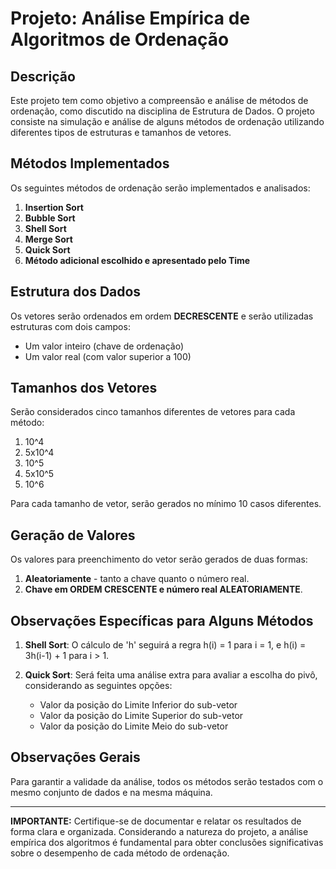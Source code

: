 # Projeto: Análise Empírica de Algoritmos de Ordenação

## Descrição

Este projeto tem como objetivo a compreensão e análise de métodos de ordenação, como discutido na disciplina de Estrutura de Dados. O projeto consiste na simulação e análise de alguns métodos de ordenação utilizando diferentes tipos de estruturas e tamanhos de vetores.

## Métodos Implementados

Os seguintes métodos de ordenação serão implementados e analisados:

1. **Insertion Sort**
2. **Bubble Sort**
3. **Shell Sort**
4. **Merge Sort**
5. **Quick Sort**
6. **Método adicional escolhido e apresentado pelo Time**

## Estrutura dos Dados

Os vetores serão ordenados em ordem **DECRESCENTE** e serão utilizadas estruturas com dois campos:

- Um valor inteiro (chave de ordenação)
- Um valor real (com valor superior a 100)

## Tamanhos dos Vetores

Serão considerados cinco tamanhos diferentes de vetores para cada método:

1. 10^4
2. 5x10^4
3. 10^5
4. 5x10^5
5. 10^6

Para cada tamanho de vetor, serão gerados no mínimo 10 casos diferentes.

## Geração de Valores

Os valores para preenchimento do vetor serão gerados de duas formas:

1. **Aleatoriamente** - tanto a chave quanto o número real.
2. **Chave em ORDEM CRESCENTE e número real ALEATORIAMENTE**.

## Observações Específicas para Alguns Métodos

1. **Shell Sort**: O cálculo de 'h' seguirá a regra h(i) = 1 para i = 1, e h(i) = 3h(i-1) + 1 para i > 1.

2. **Quick Sort**: Será feita uma análise extra para avaliar a escolha do pivô, considerando as seguintes opções:
   - Valor da posição do Limite Inferior do sub-vetor
   - Valor da posição do Limite Superior do sub-vetor
   - Valor da posição do Limite Meio do sub-vetor

## Observações Gerais

Para garantir a validade da análise, todos os métodos serão testados com o mesmo conjunto de dados e na mesma máquina.

---

**IMPORTANTE:** Certifique-se de documentar e relatar os resultados de forma clara e organizada. Considerando a natureza do projeto, a análise empírica dos algoritmos é fundamental para obter conclusões significativas sobre o desempenho de cada método de ordenação.
